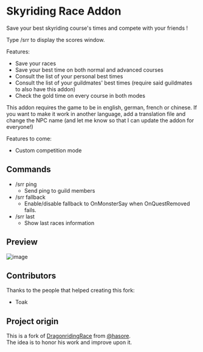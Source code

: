 # Skyriding Race Addon

Save your best skyriding course's times and compete with your friends !

Type /srr to display the scores window.

Features:

- Save your races
- Save your best time on both normal and advanced courses
- Consult the list of your personal best times
- Consult the list of your guildmates' best times (require said guildmates to also have this addon)
- Check the gold time on every course in both modes

This addon requires the game to be in english, german, french or chinese. If you want to make it work in another language, add a translation file and change the NPC name (and let me know so that I can update the addon for everyone!)

Features to come:

- Custom competition mode

## Commands
- /srr ping
  - Send ping to guild members
- /srr fallback
  - Enable/disable fallback to OnMonsterSay when OnQuestRemoved fails.
- /srr last
  - Show last races information

## Preview
![image](https://user-images.githubusercontent.com/1711517/228683129-9b14f56a-38c9-4d67-86de-4cbb6be41c07.png)

## Contributors

Thanks to the people that helped creating this fork:

- Toak

## Project origin

This is a fork of [DragonridingRace](https://github.com/hasore/DragonridingRace) from [@hasore](https://github.com/hasore).  
The idea is to honor his work and improve upon it.  